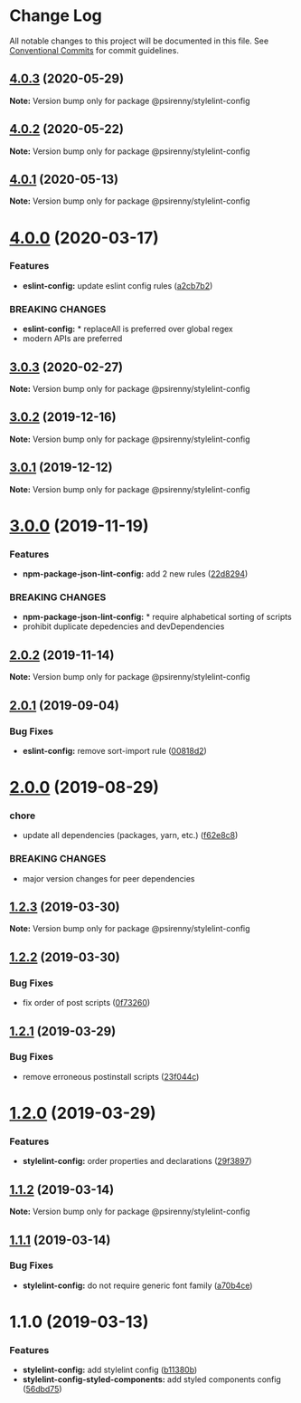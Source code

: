 # Change Log

All notable changes to this project will be documented in this file.
See [Conventional Commits](https://conventionalcommits.org) for commit guidelines.

## [4.0.3](http://github.com/psirenny/monorepo/tree/master/packages/stylelint-config/compare/@psirenny/stylelint-config@4.0.0...@psirenny/stylelint-config@4.0.3) (2020-05-29)

**Note:** Version bump only for package @psirenny/stylelint-config





## [4.0.2](http://github.com/psirenny/monorepo/tree/master/packages/stylelint-config/compare/@psirenny/stylelint-config@4.0.0...@psirenny/stylelint-config@4.0.2) (2020-05-22)

**Note:** Version bump only for package @psirenny/stylelint-config





## [4.0.1](http://github.com/psirenny/monorepo/tree/master/packages/stylelint-config/compare/@psirenny/stylelint-config@4.0.0...@psirenny/stylelint-config@4.0.1) (2020-05-13)

**Note:** Version bump only for package @psirenny/stylelint-config





# [4.0.0](http://github.com/psirenny/monorepo/tree/master/packages/stylelint-config/compare/@psirenny/stylelint-config@3.0.3...@psirenny/stylelint-config@4.0.0) (2020-03-17)


### Features

* **eslint-config:** update eslint config rules ([a2cb7b2](http://github.com/psirenny/monorepo/tree/master/packages/stylelint-config/commit/a2cb7b2199a9eadbf5f6040d7e1235480f115780))


### BREAKING CHANGES

* **eslint-config:** * replaceAll is preferred over global regex
* modern APIs are preferred





## [3.0.3](http://github.com/psirenny/monorepo/tree/master/packages/stylelint-config/compare/@psirenny/stylelint-config@3.0.2...@psirenny/stylelint-config@3.0.3) (2020-02-27)

**Note:** Version bump only for package @psirenny/stylelint-config





## [3.0.2](http://github.com/psirenny/monorepo/tree/master/packages/stylelint-config/compare/@psirenny/stylelint-config@3.0.1...@psirenny/stylelint-config@3.0.2) (2019-12-16)

**Note:** Version bump only for package @psirenny/stylelint-config





## [3.0.1](http://github.com/psirenny/monorepo/tree/master/packages/stylelint-config/compare/@psirenny/stylelint-config@3.0.0...@psirenny/stylelint-config@3.0.1) (2019-12-12)

**Note:** Version bump only for package @psirenny/stylelint-config





# [3.0.0](http://github.com/psirenny/monorepo/tree/master/packages/stylelint-config/compare/@psirenny/stylelint-config@2.0.2...@psirenny/stylelint-config@3.0.0) (2019-11-19)


### Features

* **npm-package-json-lint-config:** add 2 new rules ([22d8294](http://github.com/psirenny/monorepo/tree/master/packages/stylelint-config/commit/22d82944175374b223c9b531d0e612c66755c8fe))


### BREAKING CHANGES

* **npm-package-json-lint-config:** * require alphabetical sorting of scripts
* prohibit duplicate depedencies and devDependencies





## [2.0.2](http://github.com/psirenny/monorepo/tree/master/packages/stylelint-config/compare/@psirenny/stylelint-config@2.0.1...@psirenny/stylelint-config@2.0.2) (2019-11-14)

**Note:** Version bump only for package @psirenny/stylelint-config





## [2.0.1](http://github.com/psirenny/monorepo/tree/master/packages/stylelint-config/compare/@psirenny/stylelint-config@2.0.0...@psirenny/stylelint-config@2.0.1) (2019-09-04)


### Bug Fixes

* **eslint-config:** remove sort-import rule ([00818d2](http://github.com/psirenny/monorepo/tree/master/packages/stylelint-config/commit/00818d2))





# [2.0.0](http://github.com/psirenny/monorepo/tree/master/packages/stylelint-config/compare/@psirenny/stylelint-config@1.3.1...@psirenny/stylelint-config@2.0.0) (2019-08-29)


### chore

* update all dependencies (packages, yarn, etc.) ([f62e8c8](http://github.com/psirenny/monorepo/tree/master/packages/stylelint-config/commit/f62e8c8))


### BREAKING CHANGES

* major version changes for peer dependencies





## [1.2.3](https://github.com/psirenny/monorepo/tree/master/packages/stylelint-config/compare/@psirenny/stylelint-config@1.2.2...@psirenny/stylelint-config@1.2.3) (2019-03-30)

**Note:** Version bump only for package @psirenny/stylelint-config





## [1.2.2](https://github.com/psirenny/monorepo/tree/master/packages/stylelint-config/compare/@psirenny/stylelint-config@1.2.1...@psirenny/stylelint-config@1.2.2) (2019-03-30)


### Bug Fixes

* fix order of post scripts ([0f73260](https://github.com/psirenny/monorepo/tree/master/packages/stylelint-config/commit/0f73260))





## [1.2.1](https://github.com/psirenny/monorepo/tree/master/packages/stylelint-config/compare/@psirenny/stylelint-config@1.2.0...@psirenny/stylelint-config@1.2.1) (2019-03-29)


### Bug Fixes

* remove erroneous postinstall scripts ([23f044c](https://github.com/psirenny/monorepo/tree/master/packages/stylelint-config/commit/23f044c))





# [1.2.0](https://github.com/psirenny/monorepo/tree/master/packages/stylelint-config/compare/@psirenny/stylelint-config@1.1.2...@psirenny/stylelint-config@1.2.0) (2019-03-29)


### Features

* **stylelint-config:** order properties and declarations ([29f3897](https://github.com/psirenny/monorepo/tree/master/packages/stylelint-config/commit/29f3897))





## [1.1.2](https://github.com/psirenny/monorepo/tree/master/packages/stylelint-config/compare/@psirenny/stylelint-config@1.1.1...@psirenny/stylelint-config@1.1.2) (2019-03-14)

**Note:** Version bump only for package @psirenny/stylelint-config





## [1.1.1](https://github.com/psirenny/monorepo/tree/master/packages/stylelint-config/compare/@psirenny/stylelint-config@1.1.0...@psirenny/stylelint-config@1.1.1) (2019-03-14)


### Bug Fixes

* **stylelint-config:** do not require generic font family ([a70b4ce](https://github.com/psirenny/monorepo/tree/master/packages/stylelint-config/commit/a70b4ce))





# 1.1.0 (2019-03-13)


### Features

* **stylelint-config:** add stylelint config ([b11380b](https://github.com/psirenny/monorepo/tree/master/packages/stylelint-config/commit/b11380b))
* **stylelint-config-styled-components:** add styled components config ([56dbd75](https://github.com/psirenny/monorepo/tree/master/packages/stylelint-config/commit/56dbd75))
